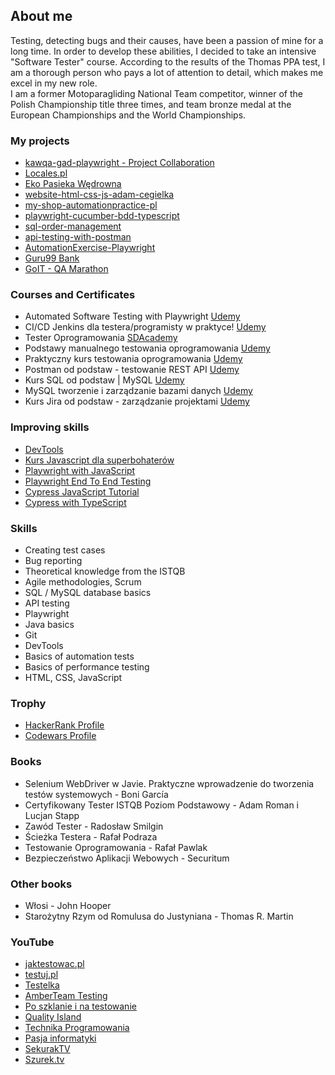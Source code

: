 ## About me
Testing, detecting bugs and their causes, have been a passion of mine for a long time. In order to develop these abilities, I decided to take an intensive "Software Tester" course. According to the results of the Thomas PPA test, I am a thorough person who pays a lot of attention to detail, which makes me excel in my new role.<br>
I am a former Motoparagliding National Team competitor, winner of the Polish Championship title three times, and team bronze medal at the European Championships and the World Championships.

### My projects
- [kawqa-gad-playwright - Project Collaboration](https://github.com/kat-kan/kawqa-gad-playwright)
- [Locales.pl](https://locales.pl/)
- [Eko Pasieka Wędrowna](http://pasieka-komarzeniec.ct8.pl/)
- [website-html-css-js-adam-cegielka](https://github.com/adamcegielka/website-html-css-js-adam-cegielka)
- [my-shop-automationpractice-pl](https://github.com/adamcegielka/my-shop-automationpractice-pl)
- [playwright-cucumber-bdd-typescript](https://github.com/adamcegielka/playwright-cucumber-bdd-typescript)
- [sql-order-management](https://github.com/adamcegielka/sql-order-management)
- [api-testing-with-postman](https://github.com/adamcegielka/api-testing-with-postman)
- [AutomationExercise-Playwright](https://github.com/adamcegielka/my-test-projects/tree/main/AutomationExercise-Playwright)
- [Guru99 Bank](https://github.com/adamcegielka/my-test-projects/tree/main/Guru99%20Bank)
- [GoIT - QA Marathon](https://github.com/adamcegielka/my-test-projects/tree/main/GoIT%20-%20QA%20Marathon)

### Courses and Certificates
- Automated Software Testing with Playwright [Udemy](https://www.udemy.com/certificate/UC-51ad433b-1fad-4dac-9b78-77420adcf25c/)
- CI/CD Jenkins dla testera/programisty w praktyce! [Udemy](https://www.udemy.com/certificate/UC-d899e853-2b48-4abb-a448-48f65cf6e71d/)
- Tester Oprogramowania [SDAcademy](https://app.diplomasafe.com/pl-PL/diploma/dda1858c45f1a2c64b347a92d895ef44acadce0c1)
- Podstawy manualnego testowania oprogramowania [Udemy](https://www.udemy.com/certificate/UC-11c0ad61-586b-43ce-9c06-9803c32dedaa/)
- Praktyczny kurs testowania oprogramowania [Udemy](https://www.udemy.com/certificate/UC-169c5f4c-697b-499b-acd5-2ec51f5c6f07/)
- Postman od podstaw - testowanie REST API [Udemy](https://www.udemy.com/certificate/UC-bcbf85f3-92da-4c40-9630-09c801ba4706/)
- Kurs SQL od podstaw | MySQL [Udemy](https://www.udemy.com/certificate/UC-ffc05560-fc06-4db3-984a-93ce32a03421/)
- MySQL tworzenie i zarządzanie bazami danych [Udemy](https://www.udemy.com/certificate/UC-5a2be6bc-6567-4019-aea6-bc9656fe0902/)
- Kurs Jira od podstaw - zarządzanie projektami [Udemy](https://www.udemy.com/certificate/UC-e82733a4-b25f-4910-a346-7389d10ed379/)

### Improving skills
- [DevTools](https://developer.chrome.com/docs/devtools/)
- [Kurs Javascript dla superbohaterów](https://kursjs.pl/)
- [Playwright with JavaScript](https://testautomationu.applitools.com/js-playwright-tutorial/)
- [Playwright End To End Testing](https://www.lambdatest.com/blog/playwright-end-to-end-testing/)
- [Cypress JavaScript Tutorial](https://www.lambdatest.com/learning-hub/cypress-javascript)
- [Cypress with TypeScript](https://testautomationu.applitools.com/cypress-with-typescript/)

### Skills
- Creating test cases
- Bug reporting
- Theoretical knowledge from the ISTQB
- Agile methodologies, Scrum
- SQL / MySQL database basics
- API testing
- Playwright
- Java basics
- Git
- DevTools
- Basics of automation tests
- Basics of performance testing
- HTML, CSS, JavaScript

### Trophy
- [HackerRank Profile](https://www.hackerrank.com/adicegielka)
- [Codewars Profile](https://www.codewars.com/users/AdamCegielka)

### Books
- Selenium WebDriver w Javie. Praktyczne wprowadzenie do tworzenia testów systemowych - Boni García
- Certyfikowany Tester ISTQB Poziom Podstawowy - Adam Roman i Lucjan Stapp
- Zawód Tester - Radosław Smilgin
- Ścieżka Testera - Rafał Podraza
- Testowanie Oprogramowania - Rafał Pawlak
- Bezpieczeństwo Aplikacji Webowych - Securitum

### Other books
- Włosi - John Hooper
- Starożytny Rzym od Romulusa do Justyniana - Thomas R. Martin

### YouTube
- [jaktestowac.pl](https://www.youtube.com/@jaktestowac)
- [testuj.pl](https://www.youtube.com/@testujplcommunity)
- [Testelka](https://www.youtube.com/@testelka)
- [AmberTeam Testing](https://www.youtube.com/@TestMasterAmberTeam)
- [Po szklanie i na testowanie](https://www.youtube.com/@PoSzklanieINaTestowanie)
- [Quality Island](https://www.youtube.com/@quality_island)
- [Technika Programowania](https://www.youtube.com/@TechnikaProgramowania)
- [Pasja informatyki](https://www.youtube.com/@Pasjainformatyki)
- [SekurakTV](https://www.youtube.com/@SekurakTV)
- [Szurek.tv](https://www.youtube.com/@KacperSzurek)
